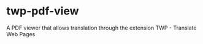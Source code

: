 # twp-pdf-view
A PDF viewer that allows translation through the extension TWP - Translate Web Pages
